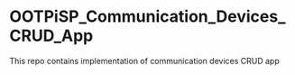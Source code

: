 # OOTPiSP_Communication_Devices_CRUD_App
This repo contains implementation of communication devices CRUD app
